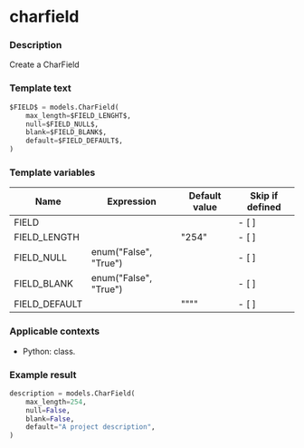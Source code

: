 # charfield

### Description
Create a CharField

### Template text
```python
$FIELD$ = models.CharField(
    max_length=$FIELD_LENGHT$, 
    null=$FIELD_NULL$, 
    blank=$FIELD_BLANK$,
    default=$FIELD_DEFAULT$,
)
```

### Template variables
| Name          | Expression | Default value | Skip if defined |
|---------------|------------|---------------|-----------------|
| FIELD | | | - [ ] |
| FIELD_LENGTH| | "254" | - [ ] |
| FIELD_NULL | enum("False", "True") | | - [ ] |
| FIELD_BLANK | enum("False", "True") | | - [ ] |
| FIELD_DEFAULT | | "\"\"" | - [ ] |

### Applicable contexts
- Python: class.

### Example result
```python
description = models.CharField(
    max_length=254,
    null=False,
    blank=False,
    default="A project description",
)
```
